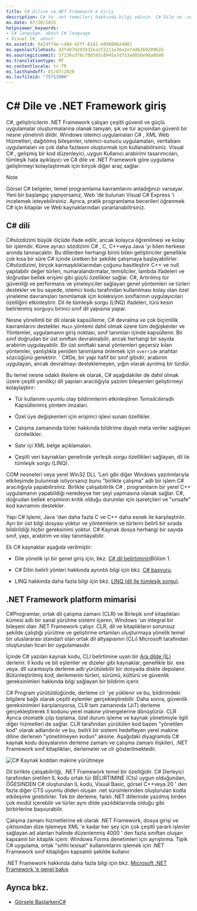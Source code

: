 ```yaml
---
title: C# Diline ve.NET Framework'e Giriş
description: C# Ve .net temelleri hakkında bilgi edinin. C# Dile ve .net ekosistemine genel bakış alın.
ms.date: 07/20/2015
helpviewer_keywords:
- C# language, about C# language
- Visual C#, about
ms.assetid: 0a2dff4e-cd84-42ff-8141-e89889b24081
ms.openlocfilehash: d2fd879203932ea3f2211e38a2efdd626928962b
ms.sourcegitcommit: 5f236cd78cf09593c8945a7d753e0850e96a0b80
ms.translationtype: MT
ms.contentlocale: tr-TR
ms.lasthandoff: 01/07/2020
ms.locfileid: "75713906"
---
```

# <a name="introduction-to-the-c-language-and-the-net-framework"></a>C# Dile ve .NET Framework giriş

C#, geliştiricilerin .NET Framework çalışan çeşitli güvenli ve güçlü uygulamalar oluşturmalarına olanak tanıyan, şık ve tür açısından güvenli bir nesne yönelimli dildir. Windows istemci uygulamaları C# , XML Web Hizmetleri, dağıtılmış bileşenler, istemci-sunucu uygulamaları, veritabanı uygulamaları ve çok daha fazlasını oluşturmak için kullanabilirsiniz. Visual C# , gelişmiş bir kod düzenleyici, uygun Kullanıcı arabirimi tasarımcıları, tümleşik hata ayıklayıcı ve C# dile ve .NET Framework göre uygulama geliştirmeyi kolaylaştırmak için birçok diğer araç sağlar.  
  
> [!NOTE]
> Görsel C# belgeler, temel programlama kavramlarını anladığınızı varsayar. Yeni bir başlangıç yapıyorsanız, Web 'de bulunan Visual C# Express 'i incelemek isteyebilirsiniz. Ayrıca, pratik programlama becerileri öğrenmek C# için kitaplar ve Web kaynaklarından yararlanabilirsiniz.  
  
## <a name="c-language"></a>C# dili

C#sözdizimi büyük ölçüde ifade edilir, ancak kolayca öğrenilmesi ve kolay bir işlemdir. Küme ayracı sözdizimi C# , C, C++veya Java 'yı bilen herkese anında tanınacaktır. Bu dillerden herhangi birini bilen geliştiriciler genellikle çok kısa bir süre C# içinde üretken bir şekilde çalışmaya başlayabilirler. C#sözdizimi, birçok karmaşıklıklarından çoğunu basitleştirir C++ ve null yapılabilir değer türleri, numaralandırmalar, temsilciler, lambda ifadeleri ve doğrudan bellek erişimi gibi güçlü özellikler sağlar. C#, Artırılmış tür güvenliği ve performans ve yineleyiciler sağlayan genel yöntemleri ve türleri destekler ve bu sayede, istemci kodu tarafından kullanılması kolay olan özel yineleme davranışları tanımlamak için koleksiyon sınıflarının uygulayıcıları özelliğini etkinleştirir. Dil ile tümleşik sorgu (LINQ) ifadeleri, türü kesin belirlenmiş sorguyu birinci sınıf dil yapısına yapar.  
  
 Nesne yönelimli bir dil olarak kapsülleme, C# devralma ve çok biçimlilik kavramlarını destekler. `Main` yöntemi dahil olmak üzere tüm değişkenler ve Yöntemler, uygulamanın giriş noktası, sınıf tanımları içinde kapsüllenir. Bir sınıf doğrudan bir üst sınıftan devralınabilir, ancak herhangi bir sayıda arabirim uygulayabilir. Bir üst sınıftaki sanal yöntemleri geçersiz kılan yöntemler, yanlışlıkla yeniden tanımlama önlemek için `override` anahtar sözcüğünü gerektirir. ' C#De, bir yapı hafif bir sınıf gibidir; arabirim uygulayan, ancak devralmayı desteklemeyen, yığın olarak ayrılmış bir türdür.  
  
 Bu temel nesne odaklı ilkelere ek olarak, C# aşağıdakiler de dahil olmak üzere çeşitli yenilikçi dil yapıları aracılığıyla yazılım bileşenleri geliştirmeyi kolaylaştırır:  
  
- Tür kullanımı uyumlu olay bildirimlerini etkinleştiren *Temsilciler*adlı Kapsüllenmiş yöntem imzaları.  
  
- Özel üye değişkenleri için erişimci işlevi sunan özellikler.  
  
- Çalışma zamanında türler hakkında bildirime dayalı meta veriler sağlayan öznitelikler.  
  
- Satır içi XML belge açıklamaları.  
  
- Çeşitli veri kaynakları genelinde yerleşik sorgu özellikleri sağlayan, dil ile tümleşik sorgu (LINQ).  
  
 COM nesneleri veya yerel Win32 DLL 'Leri gibi diğer Windows yazılımlarıyla etkileşimde bulunmak istiyorsanız bunu "birlikte çalışma" adlı bir işlem C# aracılığıyla yapabilirsiniz. Birlikte çalışabilirlik C# , programların bir yerel C++ uygulamanın yapabildiği neredeyse her şeyi yapmasına olanak sağlar. C#, doğrudan bellek erişiminin kritik olduğu durumlar için işaretçileri ve "unsafe" kod kavramını destekler.  
  
 Yapı C# Işlemi, Java 'dan daha fazla C ve C++ daha esnek ile karşılaştırılır. Ayrı bir üst bilgi dosyası yoktur ve yöntemlerin ve türlerin belirli bir sırada bildirildiği hiçbir gereksinimi yoktur. C# Kaynak dosya herhangi bir sayıda sınıf, yapı, arabirim ve olay tanımlayabilir.  
  
 Ek C# kaynaklar aşağıda verilmiştir:  
  
- Dile yönelik iyi bir genel giriş için, bkz. [ C# dil belirtiminin](/dotnet/csharp/language-reference/language-specification/introduction)Bölüm 1.  
  
- C# Dilin belirli yönleri hakkında ayrıntılı bilgi için bkz. [ C# başvuru](../language-reference/index.md).  
  
- LINQ hakkında daha fazla bilgi için bkz. [LINQ (dil Ile tümleşik sorgu)](../programming-guide/concepts/linq/index.md).  

## <a name="net-framework-platform-architecture"></a>.NET Framework platform mimarisi

 C#Programlar, ortak dil çalışma zamanı (CLR) ve Birleşik sınıf kitaplıkları kümesi adlı bir sanal yürütme sistemi içeren, Windows 'un integral bir bileşeni olan .NET Framework çalışır. CLR, dil ve kitaplıkların sorunsuz şekilde çalıştığı yürütme ve geliştirme ortamları oluşturmaya yönelik temel bir uluslararası standart olan ortak dil altyapısının (CLı) Microsoft tarafından oluşturulan ticari bir uygulamasıdır.  
  
 İçinde C# yazılan kaynak kodu, CLI belirtimine uyan bir [Ara dilde (IL)](../../standard/managed-code.md) derlenir. Il kodu ve bit eşlemler ve dizeler gibi kaynaklar, genellikle bir. exe veya. dll uzantısıyla derleme adlı yürütülebilir bir dosyada diskte depolanır. Bütünleştirilmiş kod, derlemenin türleri, sürümü, kültürü ve güvenlik gereksinimleri hakkında bilgi sağlayan bir bildirim içerir.  
  
 C# Program yürütüldüğünde, derleme clr 'ye yüklenir ve bu, bildirimdeki bilgilere bağlı olarak çeşitli eylemler gerçekleştirebilir. Daha sonra, güvenlik gereksinimleri karşılanıyorsa, CLR tam zamanında (JıT) derleme gerçekleştirerek Il kodunu yerel makine yönergelerine dönüştürür. CLR Ayrıca otomatik çöp toplama, özel durum işleme ve kaynak yönetimiyle ilgili diğer hizmetleri de sağlar. CLR tarafından yürütülen kod bazen "yönetilen kod" olarak adlandırılır ve bu, belirli bir sistemi hedefleyen yerel makine diline derlenen "yönetilmeyen kodun" aksine. Aşağıdaki diyagramda C# kaynak kodu dosyalarının derleme zamanı ve çalışma zamanı ilişkileri, .NET Framework sınıf kitaplıkları, derlemeler ve clr gösterilmektedir.  
  
 ![C# Kaynak koddan makine yürütmeye](./media/introduction-to-the-csharp-language-and-the-net-framework/net-architecture-relationships.png)  
  
 Dil birlikte çalışabilirliği, .NET Framework temel bir özelliğidir. C# Derleyici tarafından üretilen IL kodu ortak tür BELIRTIMINE (Cts) uygun olduğundan, ÖĞESINDEN C# oluşturulan IL kodu, Visual Basic, görsel C++veya 20 ' den fazla diğer CTS uyumlu dilden oluşan .net sürümlerinden oluşturulan kodla etkileşime girebilirler. Tek bir derleme, farklı .NET dillerinde yazılmış birden çok modül içerebilir ve türler aynı dilde yazıldıklarında olduğu gibi birbirlerine başvurabilir.  
  
 Çalışma zamanı hizmetlerine ek olarak .NET Framework, dosya girişi ve çıktısından dize işlemeye XML 'e kadar her şey için çok çeşitli yararlı işlevler sağlayan ad alanları halinde düzenlenmiş 4000 ' den fazla sınıftan oluşan kapsamlı bir kitaplık içerir. Windows Forms denetimleri için ayrıştırma. Tipik C# uygulama, ortak "sıhhi tesisat" kullanımlarını işlemek için .NET Framework sınıf kitaplığını kapsamlı şekilde kullanır.  
  
 .NET Framework hakkında daha fazla bilgi için bkz. [Microsoft .NET Framework 'e genel bakış](../../framework/get-started/overview.md).  
  
## <a name="see-also"></a>Ayrıca bkz.

- [Görsele BaşlarkenC#](/visualstudio/ide/quickstart-csharp-console)
